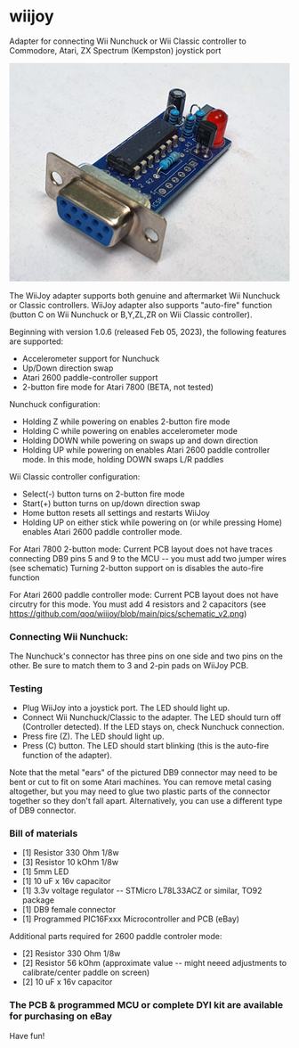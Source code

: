 # wiijoy
Adapter for connecting Wii Nunchuck or Wii Classic controller to Commodore, Atari, ZX Spectrum (Kempston) joystick port

![pic](https://github.com/qoq/wiijoy/blob/main/pics/p4.jpg)

The WiiJoy adapter supports both genuine and aftermarket Wii Nunchuck or Classic controllers.
WiiJoy adapter also supports "auto-fire" function (button C on Wii Nunchuck or B,Y,ZL,ZR on Wii Classic controller).

Beginning with version 1.0.6 (released Feb 05, 2023), the following features are supported:
- Accelerometer support for Nunchuck
- Up/Down direction swap
- Atari 2600 paddle-controller support 
- 2-button fire mode for Atari 7800 (BETA, not tested)

Nunchuck configuration:
- Holding Z while powering on enables 2-button fire mode
- Holding C while powering on enables accelerometer mode
- Holding DOWN while powering on swaps up and down direction
- Holding UP while powering on enables Atari 2600 paddle controller mode. In this mode, holding DOWN swaps L/R paddles

Wii Classic controller configuration:
- Select(-) button turns on 2-button fire mode
- Start(+)  button turns on up/down direction swap
- Home button resets all settings and restarts WiiJoy
- Holding UP on either stick while powering on (or while pressing Home) enables Atari 2600 paddle controller mode.

For Atari 7800 2-button mode:
Current PCB layout does not have traces connecting DB9 pins 5 and 9 to the MCU -- you must add two jumper wires (see schematic)
Turning 2-button support on is disables the auto-fire function

For Atari 2600 paddle controller mode:
Current PCB layout does not have circutry for this mode. You must add 4 resistors and 2 capacitors (see https://github.com/qoq/wiijoy/blob/main/pics/schematic_v2.png)

### Connecting Wii Nunchuck:
The Nunchuck's connector has three pins on one side and two pins on the other. Be sure to match them to 3 and 2-pin pads on WiiJoy PCB.

### Testing

- Plug WiiJoy into a joystick port. The LED should light up.
- Connect Wii Nunchuck/Classic  to the adapter. The LED should turn off (Controller detected). If the LED stays on, check Nunchuck connection.
- Press fire (Z). The LED should light up.
- Press (C) button. The LED should start blinking (this is the auto-fire function of the adapter).

Note that the metal "ears" of the pictured DB9 connector may need to be bent or cut to fit on some Atari machines. You can remove metal casing altogether, 
but you may need to glue two plastic parts of the connector together so they don't fall apart. Alternatively, you can use a different type of DB9 connector.

### Bill of materials

- [1] Resistor 330 Ohm 1/8w
- [3] Resistor 10 kOhm 1/8w
- [1] 5mm LED
- [1] 10 uF x 16v capacitor 
- [1] 3.3v voltage regulator -- STMicro L78L33ACZ or similar, TO92 package
- [1] DB9 female connector
- [1] Programmed PIC16Fxxx Microcontroller and PCB (eBay)

Additional parts required for 2600 paddle controler mode:
- [2] Resistor 330 Ohm 1/8w
- [2] Resistor 56 kOhm  (approximate value -- might neeed adjustments to calibrate/center paddle on screen)
- [2] 10 uF x 16v capacitor 


### The PCB & programmed MCU or complete DYI kit are available for purchasing on eBay

Have fun!
